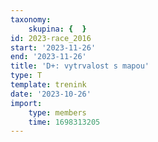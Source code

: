 ```yaml
---
taxonomy:
    skupina: {  }
id: 2023-race_2016
start: '2023-11-26'
end: '2023-11-26'
title: 'D+: vytrvalost s mapou'
type: T
template: trenink
date: '2023-10-26'
import:
    type: members
    time: 1698313205
---
```


